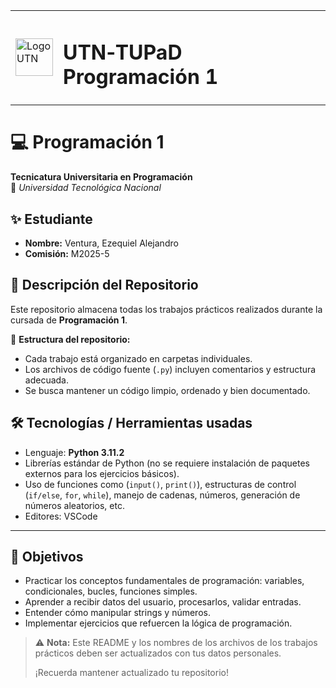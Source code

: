 <table>
  <tr>
    <td style="vertical-align: middle;">
      <img src="https://upload.wikimedia.org/wikipedia/commons/thumb/6/67/UTN_logo.jpg/270px-UTN_logo.jpg" alt="Logo UTN" width="60">
    </td>
    <td style="vertical-align: middle;">
      <h1>UTN‑TUPaD Programación 1</h1>
    </td>
  </tr>
</table>

# 💻 Programación 1  
**Tecnicatura Universitaria en Programación**  
📍 *Universidad Tecnológica Nacional*  

## ✨ Estudiante  
- **Nombre:** Ventura, Ezequiel Alejandro
- **Comisión:** M2025-5

## 📂 Descripción del Repositorio  
Este repositorio almacena todas los trabajos prácticos realizados durante la cursada de **Programación 1**.  

📌 **Estructura del repositorio:**  
- Cada trabajo está organizado en carpetas individuales.  
- Los archivos de código fuente (`.py`) incluyen comentarios y estructura adecuada.  
- Se busca mantener un código limpio, ordenado y bien documentado.

## 🛠 Tecnologías / Herramientas usadas

- Lenguaje: **Python 3.11.2**  
- Librerías estándar de Python (no se requiere instalación de paquetes externos para los ejercicios básicos).  
- Uso de funciones como (`input()`, `print()`), estructuras de control (`if/else`, `for`, `while`), manejo de cadenas, números, generación de números aleatorios, etc.
- Editores: VSCode
---

## 🎯 Objetivos

- Practicar los conceptos fundamentales de programación: variables, condicionales, bucles, funciones simples.  
- Aprender a recibir datos del usuario, procesarlos, validar entradas.  
- Entender cómo manipular strings y números.  
- Implementar ejercicios que refuercen la lógica de programación.


> ⚠️ **Nota:** Este README y los nombres de los archivos de los trabajos prácticos deben ser actualizados con tus datos personales.
> 
> ¡Recuerda mantener actualizado tu repositorio!
